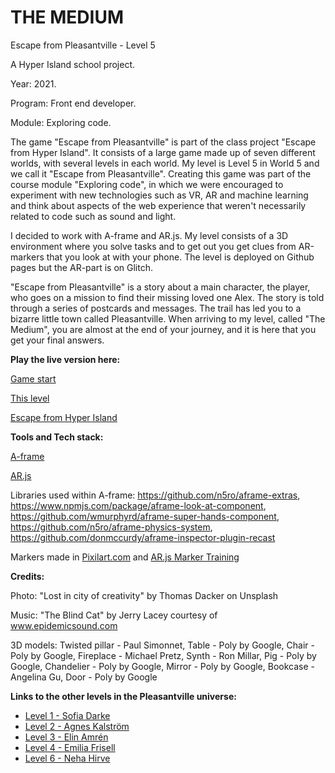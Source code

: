 # THE MEDIUM

Escape from Pleasantville - Level 5

A Hyper Island school project.

Year: 2021.

Program: Front end developer.

Module: Exploring code.

The game "Escape from Pleasantville" is part of the class project "Escape from Hyper Island". It consists of a large game made up of seven different worlds, with several levels in each world. My level is Level 5 in World 5 and we call it "Escape from Pleasantville". Creating this game was part of the course module "Exploring code", in which we were encouraged to experiment with new technologies such as VR, AR and machine learning and think about aspects of the web experience that weren't necessarily related to code such as sound and light.

I decided to work with A-frame and AR.js. My level consists of a 3D environment where you solve tasks and to get out you get clues from AR-markers that you look at with your phone. The level is deployed on Github pages but the AR-part is on Glitch.

"Escape from Pleasantville" is a story about a main character, the player, who goes on a mission to find their missing loved one Alex. The story is told through a series of postcards and messages. The trail has led you to a bizarre little town called Pleasantville. When arriving to my level, called "The Medium", you are almost at the end of your journey, and it is here that you get your final answers.

**Play the live version here:**

[Game start ](https://escapefromhyperisland.github.io/pleasantville)

[This level ](https://escapefromhyperisland.github.io/pleasantville/level-5)

[Escape from Hyper Island ](https://escapefromhyperisland.github.io)



**Tools and Tech stack:**

[A-frame](https://aframe.io/)

[AR.js](https://ar-js-org.github.io/AR.js-Docs/)

Libraries used within A-frame: https://github.com/n5ro/aframe-extras, https://www.npmjs.com/package/aframe-look-at-component, https://github.com/wmurphyrd/aframe-super-hands-component, https://github.com/n5ro/aframe-physics-system, https://github.com/donmccurdy/aframe-inspector-plugin-recast

Markers made in [Pixilart.com](https://www.pixilart.com/) and [AR.js Marker Training](https://ar-js-org.github.io/AR.js/three.js/examples/marker-training/examples/generator.html)

**Credits:**

Photo: "Lost in city of creativity" by Thomas Dacker on Unsplash

Music: "The Blind Cat" by Jerry Lacey courtesy of www.epidemicsound.com

3D models: Twisted pillar - Paul Simonnet, Table - Poly by Google, Chair - Poly by Google, Fireplace - Michael Pretz, Synth - Ron Millar, Pig - Poly by Google, Chandelier - Poly by Google, Mirror - Poly by Google, Bookcase - Angelina Gu, Door - Poly by Google

**Links to the other levels in the Pleasantville universe:**

- [Level 1 - Sofia Darke](https://github.com/sofiadarkeweb/pleasantville)
- [Level 2 - Agnes Kalström](https://github.com/agneskalstrom/level-2-the-dream)
- [Level 3 - Elin Amrén](https://github.com/elinamren/pleasantville-level3)
- [Level 4 - Emilia Frisell](https://github.com/emiliafrisell/MazeGame)
- [Level 6 - Neha Hirve](https://github.com/nehahirve/pleasantville)

